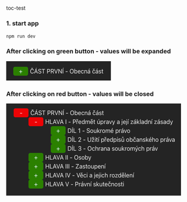toc-test

### 1. start app
```
npm run dev
```
### After clicking on green button - values will be expanded

![img_1.png](img_1.png)

### After clicking on red button - values will be closed
![img_2.png](img_2.png)
